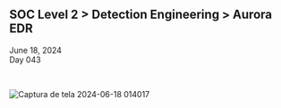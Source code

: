 <h2> SOC Level 2 > Detection Engineering > Aurora EDR</h2>

June 18, 2024 <br>
Day 043<br>

<br>


![Captura de tela 2024-06-18 014017](https://github.com/user-attachments/assets/9ce0be61-0065-4290-89ca-b0da34b27720)
